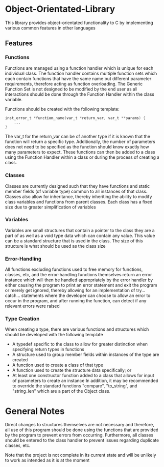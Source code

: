 # Object-Orientated-Library

This library provides object-orientated functionality to C by implementing various common features in other languages

## Features

### Functions
Functions are managed using a function handler which is unique for each individual class. The function handler contains multiple function sets which each contain functions that have the same name but different parameter requirements, therefore acting as function overloading. The Generic Function Set is not designed to be modified by the end user as all interactions should be done through the Function Handler within the class variable.

Functions should be created with the following template:
```C
inst_error_t *function_name(var_t *return_var, var_t **params) {
    ...
}
```
The var_t for the return_var can be of another type if it is known that the function will return a specific type. Additionally, the number of parameters does not need to be specified as the function should know exactly how many parameters to expect. These functions can then be added to a class using the Function Handler within a class or during the process of creating a class.

### Classes
Classes are currently designed such that they have functions and static member fields (of variable type) common to all instances of that class. Classes also allow for inheritance, thereby inheriting the ability to modify class variables and functions from parent classes. Each class has a fixed size due to greater simplification of variables

### Variables
Variables are small structures that contain a pointer to the class they are a part of as well as a void type data which can contain any value. This value can be a standard structure that is used in the class. The size of this structure is what should be used as the class size

### Error-Handling
All functions excluding functions used to free memory for functions, classes, etc, and the error-handling functions themselves return an error instance which will then be handled appropriately by the error handler by either causing the program to print an error statement and exit the program or merely get ignored, thereby allowing for an implementation of try... catch... statements where the developer can choose to allow an error to occur in the program, and after running the function, can detect if any relevant errors were raised

### Type Creation
When creating a type, there are various functions and structures which should be developed with the following template
* A typedef specific to the class to allow for greater distinction when specifying return types in functions
* A structure used to group member fields within instances of the type are created
* A function used to create a class of that type
* A function used to create the structure data specifically; or
* At least one constructor function added to a class that allows for input of parameters to create an instance
In addition, it may be recommended to override the standard functions "compare", "to_string", and "string_len" which are a part of the Object class. 

# General Notes
Direct changes to structures themselves are not necessary and therefore, all use of this program should be done using the functions that are provided by the program to prevent errors from occurring. Furthermore, all classes should be entered to the class handler to prevent issues regarding duplicate classes, etc.

Note that the project is not complete in its current state and will be unlikely to work as intended as it is at the moment
